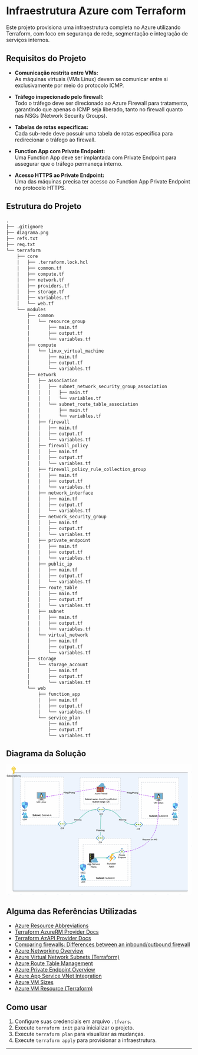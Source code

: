 # Infraestrutura Azure com Terraform

Este projeto provisiona uma infraestrutura completa no Azure utilizando Terraform, com foco em segurança de rede, segmentação e integração de serviços internos.

## Requisitos do Projeto

- **Comunicação restrita entre VMs:**  
  As máquinas virtuais (VMs Linux) devem se comunicar entre si exclusivamente por meio do protocolo ICMP.

- **Tráfego inspecionado pelo firewall:**  
  Todo o tráfego deve ser direcionado ao Azure Firewall para tratamento, garantindo que apenas o ICMP seja liberado, tanto no firewall quanto nas NSGs (Network Security Groups).

- **Tabelas de rotas específicas:**  
  Cada sub-rede deve possuir uma tabela de rotas específica para redirecionar o tráfego ao firewall.

- **Function App com Private Endpoint:**  
  Uma Function App deve ser implantada com Private Endpoint para assegurar que o tráfego permaneça interno.

- **Acesso HTTPS ao Private Endpoint:**  
  Uma das máquinas precisa ter acesso ao Function App Private Endpoint no protocolo HTTPS.

## Estrutura do Projeto

```
.
├── .gitignore
├── diagrama.png
├── refs.txt
├── req.txt
└── terraform
    ├── core
    │   ├── .terraform.lock.hcl
    │   ├── common.tf
    │   ├── compute.tf
    │   ├── network.tf
    │   ├── providers.tf
    │   ├── storage.tf
    │   ├── variables.tf
    │   └── web.tf
    └── modules
        ├── common
        │   └── resource_group
        │       ├── main.tf
        │       ├── output.tf
        │       └── variables.tf
        ├── compute
        │   └── linux_virtual_machine
        │       ├── main.tf
        │       ├── output.tf
        │       └── variables.tf
        ├── network
        │   ├── association
        │   │   ├── subnet_network_security_group_association
        │   │   │   ├── main.tf
        │   │   │   └── variables.tf
        │   │   └── subnet_route_table_association
        │   │       ├── main.tf
        │   │       └── variables.tf
        │   ├── firewall
        │   │   ├── main.tf
        │   │   ├── output.tf
        │   │   └── variables.tf
        │   ├── firewall_policy
        │   │   ├── main.tf
        │   │   ├── output.tf
        │   │   └── variables.tf
        │   ├── firewall_policy_rule_collection_group
        │   │   ├── main.tf
        │   │   ├── output.tf
        │   │   └── variables.tf
        │   ├── network_interface
        │   │   ├── main.tf
        │   │   ├── output.tf
        │   │   └── variables.tf
        │   ├── network_security_group
        │   │   ├── main.tf
        │   │   ├── output.tf
        │   │   └── variables.tf
        │   ├── private_endpoint
        │   │   ├── main.tf
        │   │   ├── output.tf
        │   │   └── variables.tf
        │   ├── public_ip
        │   │   ├── main.tf
        │   │   ├── output.tf
        │   │   └── variables.tf
        │   ├── route_table
        │   │   ├── main.tf
        │   │   ├── output.tf
        │   │   └── variables.tf
        │   ├── subnet
        │   │   ├── main.tf
        │   │   ├── output.tf
        │   │   └── variables.tf
        │   └── virtual_network
        │       ├── main.tf
        │       ├── output.tf
        │       └── variables.tf
        ├── storage
        │   └── storage_account
        │       ├── main.tf
        │       ├── output.tf
        │       └── variables.tf
        └── web
            ├── function_app
            │   ├── main.tf
            │   ├── output.tf
            │   └── variables.tf
            └── service_plan
                ├── main.tf
                ├── output.tf
                └── variables.tf
```

## Diagrama da Solução

![Diagrama da Infraestrutura](diagrama.png)

## Alguma das Referências Utilizadas

- [Azure Resource Abbreviations](https://learn.microsoft.com/en-us/azure/cloud-adoption-framework/ready/azure-best-practices/resource-abbreviations)
- [Terraform AzureRM Provider Docs](https://registry.terraform.io/providers/hashicorp/azurerm/latest/docs)
- [Terraform AzAPI Provider Docs](https://registry.terraform.io/providers/Azure/azapi/latest/docs)
- [Comparing firewalls: Differences between an inbound/outbound firewall](https://www.techtarget.com/searchsecurity/answer/Comparing-firewalls-Differences-between-an-inbound-outbound-firewall)
- [Azure Networking Overview](https://learn.microsoft.com/en-us/azure/networking/fundamentals/networking-overview)
- [Azure Virtual Network Subnets (Terraform)](https://learn.microsoft.com/en-us/azure/templates/Microsoft.Network/virtualNetworks/subnets?pivots=deployment-language-terraform)
- [Azure Route Table Management](https://learn.microsoft.com/en-us/azure/virtual-network/manage-route-table#prerequisites)
- [Azure Private Endpoint Overview](https://learn.microsoft.com/pt-br/azure/private-link/private-endpoint-overview#private-link-resource)
- [Azure App Service VNet Integration](https://learn.microsoft.com/en-us/azure/app-service/overview-vnet-integration#permissions)
- [Azure VM Sizes](https://learn.microsoft.com/en-us/azure/virtual-machines/sizes/overview?tabs=breakdownseries%2Cgeneralsizelist%2Ccomputesizelist%2Cmem-e-fam%2Cstoragesizelist%2Cgpusizelist%2Cfpgasizelist%2Chpcsizelist#list-of-vm-size-families-by-type)
- [Azure VM Resource (Terraform)](https://learn.microsoft.com/en-us/azure/templates/microsoft.compute/virtualmachines?pivots=deployment-language-bicep#usage-examples)

## Como usar

1. Configure suas credenciais em arquivo `.tfvars`.
2. Execute `terraform init` para inicializar o projeto.
3. Execute `terraform plan` para visualizar as mudanças.
4. Execute `terraform apply` para provisionar a infraestrutura.
---